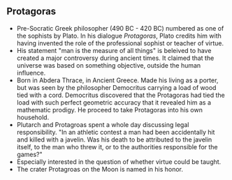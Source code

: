 Protagoras
----------

* Pre-Socratic Greek philosopher (490 BC - 420 BC) numbered as one of the sophists by Plato. In his dialogue _Protagoras_, Plato credits him with having invented the role of the professional sophist or teacher of virtue.
* His statement "man is the measure of all things" is beleived to have created a major controversy during ancient times. It claimed that the universe was based on something objective, outside the human influence.
* Born in Abdera Thrace, in Ancient Greece. Made his living as a porter, but was seen by the philosopher Democritus carrying a load of wood tied with a cord. Democritus discovered that the Protagoras had tied the load with such perfect geometric accuracy that it revealed him as a mathematic prodigy. He proceed to take Protagoras into his own household.
* Plutarch and Protagroas spent a whole day discussing legal responsibility. "In an athletic contest a man had been accidentally hit and killed with a javelin. Was his death to be attributed to the javelin itself, to the man who threw it, or to the authorities responsible for the games?"
* Especially interested in the question of whether virtue could be taught.
* The crater Protagroas on the Moon is named in his honor.
